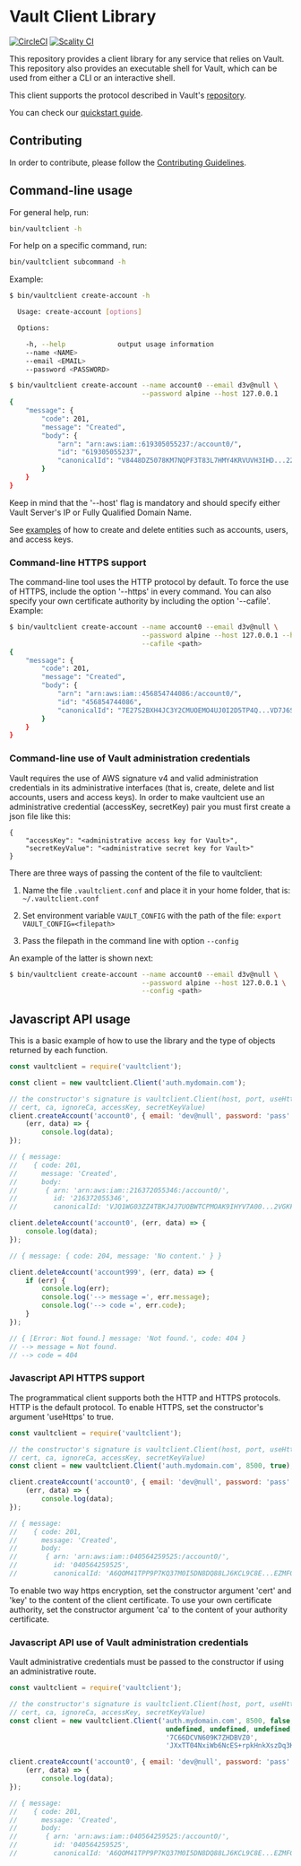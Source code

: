 # Vault Client Library

[![CircleCI][badgepub]](https://circleci.com/gh/scality/vaultclient)
[![Scality CI][badgepriv]](http://ci.ironmann.io/gh/scality/vaultclient)

This repository provides a client library for any service that relies on
Vault. This repository also provides an executable shell for Vault, which can be
used from either a CLI or an interactive shell.

This client supports the protocol described in Vault's
[repository](https://github.com/scality/Vault/blob/master/Protocol.md).

You can check our [quickstart guide](QUICKSTART.md).

## Contributing

In order to contribute, please follow the
[Contributing Guidelines](
https://github.com/scality/Guidelines/blob/master/CONTRIBUTING.md).

## Command-line usage

For general help, run:

```sh
bin/vaultclient -h
```

For help on a specific command, run:

```sh
bin/vaultclient subcommand -h
```

Example:

```sh
$ bin/vaultclient create-account -h

  Usage: create-account [options]

  Options:

    -h, --help             output usage information
    --name <NAME>
    --email <EMAIL>
    --password <PASSWORD>
```

```sh
$ bin/vaultclient create-account --name account0 --email d3v@null \
                                 --password alpine --host 127.0.0.1
{
    "message": {
        "code": 201,
        "message": "Created",
        "body": {
            "arn": "arn:aws:iam::619305055237:/account0/",
            "id": "619305055237",
            "canonicalId": "V8448DZ5078KM7NQPF3T83L7HMY4KRVUVH3IHD...22INTIU1KL"
        }
    }
}
```

Keep in mind that the '--host' flag is mandatory and should specify either Vault
Server's IP or Fully Qualified Domain Name.

See [examples](./EXAMPLES.md) of how to create and delete entities such as
accounts, users, and access keys.

### Command-line HTTPS support

The command-line tool uses the HTTP protocol by default. To force the use of
HTTPS, include the option '--https' in every command. You can also specify your
own certificate authority by including the option '--cafile'. Example:

```sh
$ bin/vaultclient create-account --name account0 --email d3v@null \
                                 --password alpine --host 127.0.0.1 --https \
                                 --cafile <path>
{
    "message": {
        "code": 201,
        "message": "Created",
        "body": {
            "arn": "arn:aws:iam::456854744086:/account0/",
            "id": "456854744086",
            "canonicalId": "7E27S2BXH4JC3Y2CMUOEMO4UJ0I2D5TP4Q...VD7J6SCV7FEM8T"
        }
    }
}

```

### Command-line use of Vault administration credentials

Vault requires the use of AWS signature v4 and valid administration credentials
in its administrative interfaces (that is, create, delete and list
accounts, users and access keys). In order to make vaultcient use an
administrative credential (accessKey, secretKey) pair you must first create a
json file like this:

```
{
    "accessKey": "<administrative access key for Vault>",
    "secretKeyValue": "<administrative secret key for Vault>"
}
```

There are three ways of passing the content of the file to vaultclient:

1. Name the file `.vaultclient.conf` and place it in your home folder, that is: `~/.vaultclient.conf`

2. Set environment variable `VAULT_CONFIG` with the path of the file: `export VAULT_CONFIG=<filepath>`

3. Pass the filepath in the command line with option `--config`

An example of the latter is shown next:

```sh
$ bin/vaultclient create-account --name account0 --email d3v@null \
                                 --password alpine --host 127.0.0.1 \
                                 --config <path>
```

## Javascript API usage

This is a basic example of how to use the library and the type of objects
returned by each function.

```js
const vaultclient = require('vaultclient');

const client = new vaultclient.Client('auth.mydomain.com');

// the constructor's signature is vaultclient.Client(host, port, useHttps, key,
// cert, ca, ignoreCa, accessKey, secretKeyValue)
client.createAccount('account0', { email: 'dev@null', password: 'pass' },
    (err, data) => {
        console.log(data);
});

// { message:
//    { code: 201,
//      message: 'Created',
//      body:
//       { arn: 'arn:aws:iam::216372055346:/account0/',
//         id: '216372055346',
//         canonicalId: 'VJQ1WG03ZZ4TBKJ4J7UOBWTCPMOAK9IHYV7A00...2VGKFOY' } } }
```

```js
client.deleteAccount('account0', (err, data) => {
    console.log(data);
});

// { message: { code: 204, message: 'No content.' } }
```

```js
client.deleteAccount('account999', (err, data) => {
    if (err) {
        console.log(err);
        console.log('--> message =', err.message);
        console.log('--> code =', err.code);
    }
});

// { [Error: Not found.] message: 'Not found.', code: 404 }
// --> message = Not found.
// --> code = 404
```

### Javascript API HTTPS support

The programmatical client supports both the HTTP and HTTPS protocols. HTTP is
the default protocol. To enable HTTPS, set the constructor's argument 'useHttps'
to true.

```js
const vaultclient = require('vaultclient');

// the constructor's signature is vaultclient.Client(host, port, useHttps, key,
// cert, ca, ignoreCa, accessKey, secretKeyValue)
const client = new vaultclient.Client('auth.mydomain.com', 8500, true);

client.createAccount('account0', { email: 'dev@null', password: 'pass' },
    (err, data) => {
        console.log(data);
});

// { message:
//    { code: 201,
//      message: 'Created',
//      body:
//       { arn: 'arn:aws:iam::040564259525:/account0/',
//         id: '040564259525',
//         canonicalId: 'A6QOM41TPP9P7KQ37M0I5DN8DQ88LJ6KCL9C8E...EZMFGBD' } } }

```

To enable two way https encryption, set the constructor argument 'cert' and
'key' to the content of the client certificate. To use your own certificate
authority, set the constructor argument 'ca' to the content of your
authority certificate.

### Javascript API use of Vault administration credentials

Vault administrative credentials must be passed to the constructor if using
an administrative route.

```js
const vaultclient = require('vaultclient');

// the constructor's signature is vaultclient.Client(host, port, useHttps, key,
// cert, ca, ignoreCa, accessKey, secretKeyValue)
const client = new vaultclient.Client('auth.mydomain.com', 8500, false,
                                       undefined, undefined, undefined, true,
                                       '7C66DCVN609K7ZHDBVZ0',
                                       'JXxTT04NxiWb6NcES+rpkHnkXszDq3KxexocJIJ9');

client.createAccount('account0', { email: 'dev@null', password: 'pass' },
    (err, data) => {
        console.log(data);
});

// { message:
//    { code: 201,
//      message: 'Created',
//      body:
//       { arn: 'arn:aws:iam::040564259525:/account0/',
//         id: '040564259525',
//         canonicalId: 'A6QOM41TPP9P7KQ37M0I5DN8DQ88LJ6KCL9C8E...EZMFGBD' } } }

```

[badgepub]: https://circleci.com/gh/scality/vaultclient.svg?style=svg
[badgepriv]: http://ci.ironmann.io/gh/scality/vaultclient.svg?style=svg&circle-token=40f1e9fe0ad184248c37cbf3d89b164c35fd1667
